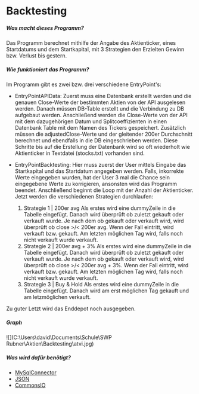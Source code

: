 # **Backtesting**
##### **Was macht dieses Programm?**
Das Programm berechnet mithilfe der Angabe des Aktienticker, eines Startdatums und dem Startkapital, mit 3 Strategien den Erzielten Gewinn bzw. Verlust bis gestern.

##### **Wie funktioniert das Programm?**
Im Programm gibt es zwei bzw. drei verschiedene EntryPoint's:
- EntryPointAPIData:
Zuerst muss eine Datenbank erstellt werden und die genauen Close-Werte der bestimmten Aktien von der API ausgelesen werden. Danach müssen DB-Table erstellt und die Verbindung zu DB aufgebaut werden. 
Anschließend werden die Close-Werte von der API mit dem dazugehörigen Datum und Splitcoeffizienten in einen Datenbank Table mit dem Namen des Tickers gespeichert. 
Zusätzlich müssen die adjustedClose-Werte und der gleitender 200er Durchschnitt berechnet und ebendfalls in die DB eingeschrieben werden.
Diese Schritte bis auf die Erstellung der Datenbank wird so oft wiederholt wie Aktienticker in Textdatei (stocks.txt) vorhanden sind.

- EntryPointBacktesting: 
Hier muss zuerst der User mittels Eingabe das Startkapital und das Startdatum angegeben werden. Falls, inkorrekte Werte eingegeben wurden, hat der User 3 mal die Chance sein eingegebene Werte zu korrigieren, ansonsten wird das Programm beendet.
Anschließend beginnt die Loop mit der Anzahl der Aktienticker. Jetzt werden die verschiedenen Strategien durchlaufen:
	1. Strategie 1 | 200er avg
	Als erstes wird eine dummyZeile in die Tabelle eingefügt. Danach wird überprüft ob zuletzt gekauft oder verkauft wurde. Je nach dem ob gekauft oder verkauft wird, wird überprüft ob close >/< 200er avg.
	Wenn der Fall eintritt, wird verkauft bzw. gekauft. Am letzten möglichen Tag wird, falls noch nicht verkauft wurde verkauft.
	2. Strategie 2 | 200er avg + 3%
	Als erstes wird eine dummyZeile in die Tabelle eingefügt. Danach wird überprüft ob zuletzt gekauft oder verkauft wurde. Je nach dem ob gekauft oder verkauft wird, wird überprüft ob close >/< 200er avg + 3%.
	Wenn der Fall eintritt, wird verkauft bzw. gekauft. Am letzten möglichen Tag wird, falls noch nicht verkauft wurde verkauft.
	3. Strategie 3 | Buy & Hold
	Als erstes wird eine dummyZeile in die Tabelle eingefügt. Danach wird am erst möglichen Tag gekauft und am letzmöglichen verkauft.

Zu guter Letzt wird das Enddepot noch ausgegeben.


##### **Graph**
![](C:\Users\david\Documents\Schule\SWP Rubner\Aktien\Backtesting\atvi.jpg)

##### **Was wird dafür benötigt?**
- [MySqlConnector](https://dev.mysql.com/downloads/windows/installer/8.0.html)
- [JSON](https://mvnrepository.com/artifact/org.json/json/20140107)
- [CommonsIO](https://mvnrepository.com/artifact/commons-io/commons-io)


